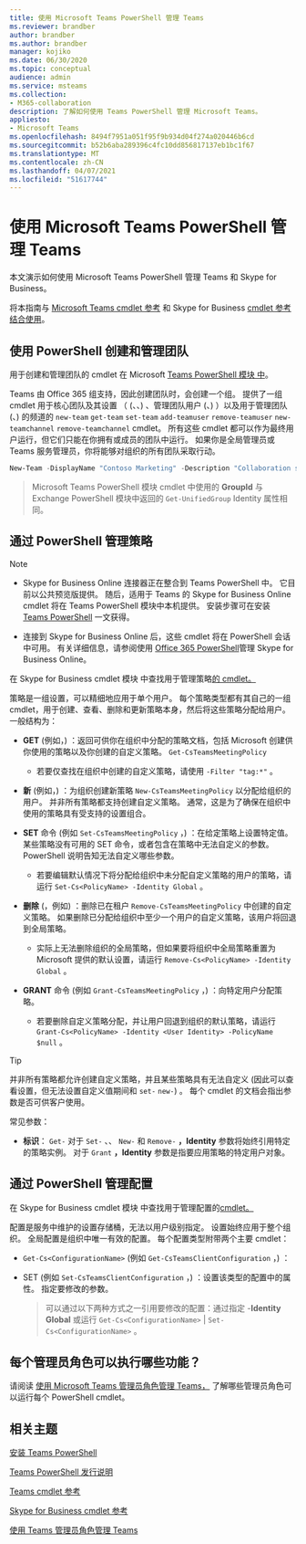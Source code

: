 ```yaml
---
title: 使用 Microsoft Teams PowerShell 管理 Teams
ms.reviewer: brandber
author: brandber
ms.author: brandber
manager: kojiko
ms.date: 06/30/2020
ms.topic: conceptual
audience: admin
ms.service: msteams
ms.collection:
- M365-collaboration
description: 了解如何使用 Teams PowerShell 管理 Microsoft Teams。
appliesto:
- Microsoft Teams
ms.openlocfilehash: 8494f7951a051f95f9b934d04f274a020446b6cd
ms.sourcegitcommit: b52b6aba289396c4fc10dd856817137eb1bc1f67
ms.translationtype: MT
ms.contentlocale: zh-CN
ms.lasthandoff: 04/07/2021
ms.locfileid: "51617744"
---
```

# <a name="manage-teams-with-microsoft-teams-powershell"></a>使用 Microsoft Teams PowerShell 管理 Teams

本文演示如何使用 Microsoft Teams PowerShell 管理 Teams 和 Skype for Business。 

将本指南与 [Microsoft Teams cmdlet 参考](/powershell/teams/?view=teams-ps) 和 Skype for Business [cmdlet 参考结合使用](/powershell/skype/intro?view=skype-ps)。

## <a name="create-and-manage-teams-using-powershell"></a>使用 PowerShell 创建和管理团队

用于创建和管理团队的 cmdlet 在 Microsoft [Teams PowerShell 模块 中](https://www.powershellgallery.com/packages/MicrosoftTeams/)。

Teams 由 Office 365 组支持，因此创建团队时，会创建一个组。 提供了一组 cmdlet 用于核心团队及其设置 （ (、、) 、管理团队用户 (、) ）以及用于管理团队 (、) 的频道的 ``new-team`` ``get-team``  ``set-team`` ``add-teamuser`` ``remove-teamuser`` ``new-teamchannel`` ``remove-teamchannel`` cmdlet。 所有这些 cmdlet 都可以作为最终用户运行，但它们只能在你拥有或成员的团队中运行。 如果你是全局管理员或 Teams 服务管理员，你将能够对组织的所有团队采取行动。

```powershell
New-Team -DisplayName "Contoso Marketing" -Description "Collaboration space for Contoso's Marketing department"
```

> Microsoft Teams PowerShell 模块 cmdlet 中使用的 **GroupId** 与Exchange PowerShell 模块中返回的 ``Get-UnifiedGroup`` Identity 属性相同。

## <a name="manage-policies-via-powershell"></a>通过 PowerShell 管理策略

> [!NOTE]
> - Skype for Business Online 连接器正在整合到 Teams PowerShell 中。 它目前以公共预览版提供。 随后，适用于 Teams 的 Skype for Business Online cmdlet 将在 Teams PowerShell 模块中本机提供。 安装步骤可在安装 [Teams PowerShell](teams-powershell-install.md) 一文获得。
>
> - 连接到 Skype for Business Online 后，这些 cmdlet 将在 PowerShell 会话中可用。 有关详细信息，请参阅使用 [Office 365 PowerShell](/office365/enterprise/powershell/manage-skype-for-business-online-with-office-365-powershell)管理 Skype for Business Online。

在 Skype for Business cmdlet 模块 中查找用于管理策略[的 cmdlet。](/microsoft-365/enterprise/manage-skype-for-business-online-with-microsoft-365-powershell)

策略是一组设置，可以精细地应用于单个用户。 每个策略类型都有其自己的一组 cmdlet，用于创建、查看、删除和更新策略本身，然后将这些策略分配给用户。 一般结构为：

- **GET** (例如，) ：返回可供你在组织中分配的策略文档，包括 Microsoft 创建供你使用的策略以及你创建的自定义策略。 ``Get-CsTeamsMeetingPolicy``
   - 若要仅查找在组织中创建的自定义策略，请使用 ``-Filter "tag:*"`` 。

- **新** (例如，) ：为组织创建新策略 ``New-CsTeamsMeetingPolicy`` 以分配给组织的用户。 并非所有策略都支持创建自定义策略。 通常，这是为了确保在组织中使用的策略具有受支持的设置组合。

- **SET** 命令 (例如 ``Set-CsTeamsMeetingPolicy`` ，) ：在给定策略上设置特定值。 某些策略没有可用的 SET 命令，或者包含在策略中无法自定义的参数。 PowerShell 说明告知无法自定义哪些参数。 
   - 若要编辑默认情况下将分配给组织中未分配自定义策略的用户的策略，请运行 ``Set-Cs<PolicyName> -Identity Global`` 。

- **删除** (，例如) ：删除已在租户 ``Remove-CsTeamsMeetingPolicy`` 中创建的自定义策略。 如果删除已分配给组织中至少一个用户的自定义策略，该用户将回退到全局策略。
   - 实际上无法删除组织的全局策略，但如果要将组织中全局策略重置为 Microsoft 提供的默认设置，请运行 ``Remove-Cs<PolicyName> -Identity Global`` 。

- **GRANT** 命令 (例如 ``Grant-CsTeamsMeetingPolicy`` ，) ：向特定用户分配策略。
   - 若要删除自定义策略分配，并让用户回退到组织的默认策略，请运行 ``Grant-Cs<PolicyName> -Identity <User Identity> -PolicyName $null`` 。

> [!TIP]
> 并非所有策略都允许创建自定义策略，并且某些策略具有无法自定义 (因此可以查看设置，但无法设置自定义值期间和 ``set-`` ``new-``) 。 每个 cmdlet 的文档会指出参数是否可供客户使用。

常见参数：

- **标识**： ``Get-`` 对于 ``Set-`` 、、 ``New-`` 和 ``Remove-`` **，Identity** 参数将始终引用特定的策略实例。 对于 ``Grant`` **，Identity** 参数是指要应用策略的特定用户对象。

## <a name="manage-configurations-via-powershell"></a>通过 PowerShell 管理配置

在 Skype for Business cmdlet 模块 中查找用于管理配置的[cmdlet。](/microsoft-365/enterprise/manage-skype-for-business-online-with-microsoft-365-powershell)

配置是服务中维护的设置存储桶，无法以用户级别指定。 设置始终应用于整个组织。 全局配置是组织中唯一有效的配置。 每个配置类型附带两个主要 cmdlet：

- ``Get-Cs<ConfigurationName>`` (例如 ``Get-CsTeamsClientConfiguration`` ，) ：

- SET (例如 ``Set-CsTeamsClientConfiguration`` ，) ：设置该类型的配置中的属性。 指定要修改的参数。
   > 可以通过以下两种方式之一引用要修改的配置：通过指定 -**Identity Global** 或运行 ``Get-Cs<ConfigurationName>``  |  ``Set-Cs<ConfigurationName>`` 。

## <a name="what-can-each-admin-role-do"></a>每个管理员角色可以执行哪些功能？

请阅读 [使用 Microsoft Teams 管理员角色管理 Teams，](using-admin-roles.md) 了解哪些管理员角色可以运行每个 PowerShell cmdlet。

## <a name="related-topics"></a>相关主题

[安装 Teams PowerShell](teams-powershell-install.md)

[Teams PowerShell 发行说明](teams-powershell-release-notes.md)

[Teams cmdlet 参考](/powershell/teams/?view=teams-ps)

[Skype for Business cmdlet 参考](/powershell/skype/intro?view=skype-ps)

[使用 Teams 管理员角色管理 Teams](using-admin-roles.md)